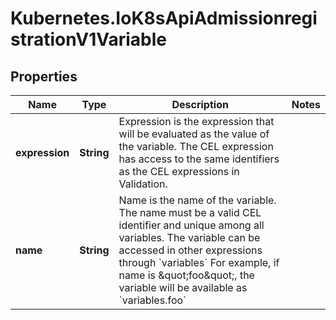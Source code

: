 # Kubernetes.IoK8sApiAdmissionregistrationV1Variable

## Properties

Name | Type | Description | Notes
------------ | ------------- | ------------- | -------------
**expression** | **String** | Expression is the expression that will be evaluated as the value of the variable. The CEL expression has access to the same identifiers as the CEL expressions in Validation. | 
**name** | **String** | Name is the name of the variable. The name must be a valid CEL identifier and unique among all variables. The variable can be accessed in other expressions through &#x60;variables&#x60; For example, if name is \&quot;foo\&quot;, the variable will be available as &#x60;variables.foo&#x60; | 


